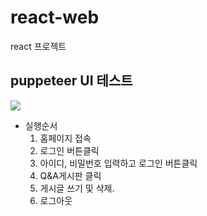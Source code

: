 # react-web
react 프로젝트

## puppeteer UI 테스트 

![](puppeteer.gif)

* 실행순서
  1. 홈페이지 접속
  2. 로그인 버튼클릭
  3. 아이디, 비밀번호 입력하고 로그인 버튼클릭
  4. Q&A게시판 클릭
  5. 게시글 쓰기 및 삭제.
  6. 로그아웃
